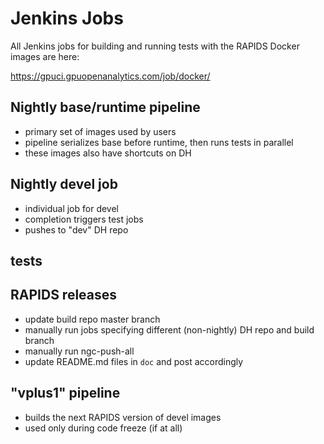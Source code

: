 # Jenkins Jobs

All Jenkins jobs for building and running tests with the RAPIDS Docker images are here:

https://gpuci.gpuopenanalytics.com/job/docker/

## Nightly base/runtime pipeline

* primary set of images used by users
* pipeline serializes base before runtime, then runs tests in parallel
* these images also have shortcuts on DH

## Nightly devel job

* individual job for devel
* completion triggers test jobs
* pushes to "dev" DH repo

## tests



## RAPIDS releases

* update build repo master branch
* manually run jobs specifying different (non-nightly) DH repo and build branch
* manually run ngc-push-all
* update README.md files in `doc` and post accordingly


## "vplus1" pipeline

* builds the next RAPIDS version of devel images
* used only during code freeze (if at all)